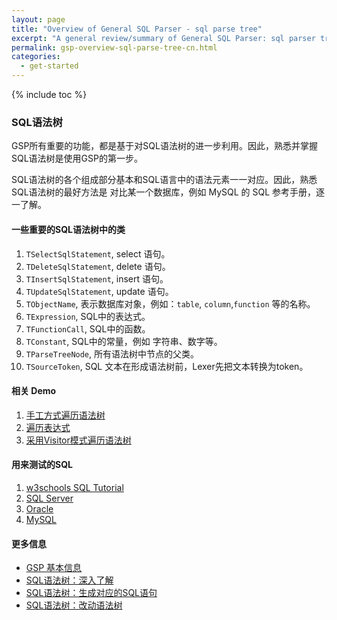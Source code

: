 ```yaml
---
layout: page
title: "Overview of General SQL Parser - sql parse tree"
excerpt: "A general review/summary of General SQL Parser: sql parser tree"
permalink: gsp-overview-sql-parse-tree-cn.html
categories:
  - get-started
---
```


{% include toc %}

### SQL语法树

GSP所有重要的功能，都是基于对SQL语法树的进一步利用。因此，熟悉并掌握
SQL语法树是使用GSP的第一步。

SQL语法树的各个组成部分基本和SQL语言中的语法元素一一对应。因此，熟悉
SQL语法树的最好方法是 对比某一个数据库，例如 MySQL 的 SQL 参考手册，逐一了解。


#### 一些重要的SQL语法树中的类
1. `TSelectSqlStatement`, select 语句。
2. `TDeleteSqlStatement`, delete 语句。
3. `TInsertSqlStatement`, insert 语句。
4. `TUpdateSqlStatement`, update 语句。
5. `TObjectName`, 表示数据库对象，例如：`table`, `column`,`function` 等的名称。
6. `TExpression`, SQL中的表达式。
7. `TFunctionCall`, SQL中的函数。
8. `TConstant`,  SQL中的常量，例如 字符串、数字等。
9. `TParseTreeNode`, 所有语法树中节点的父类。
10. `TSourceToken`, SQL 文本在形成语法树前，Lexer先把文本转换为token。


#### 相关 Demo
1. [手工方式遍历语法树](https://github.com/sqlparser/gsp_demo_java/tree/master/src/main/java/demos/analyzescript)
2. [遍历表达式](https://github.com/sqlparser/gsp_demo_java/tree/master/src/main/java/demos/expressionTraverser)
3. [采用Visitor模式遍历语法树](https://github.com/sqlparser/gsp_demo_java/tree/master/src/main/java/demos/visitors)


#### 用来测试的SQL
1. [w3schools SQL Tutorial](https://www.w3schools.com/sql/sql_intro.asp)
2. [SQL Server](https://docs.microsoft.com/en-us/sql/t-sql/queries/select-transact-sql?view=sql-server-ver15)
3. [Oracle](https://docs.oracle.com/cd/B19306_01/server.102/b14200/toc.htm)
5. [MySQL](https://dev.mysql.com/doc/refman/8.0/en/select.html)

#### 更多信息
- [GSP 基本信息](/gsp-overview-cn.html) 
- [SQL语法树：深入了解](/gsp-overview-sql-parse-tree-cn.html) 
- [SQL语法树：生成对应的SQL语句](/gsp-sql-parse-tree-to-query-cn.html)
- [SQL语法树：改动语法树](/gsp-sql-parse-tree-manipulation-cn.html) 
